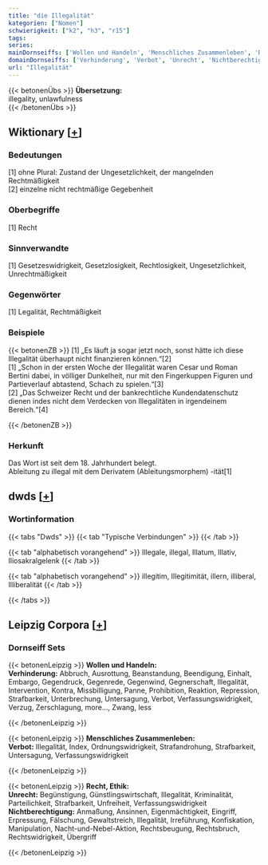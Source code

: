```yaml
---
title: "die Illegalität"
kategorien: ["Nomen"]
schwierigkeit: ["k2", "h3", "r15"]
tags:
series:
mainDornseiffs: ['Wollen und Handeln', 'Menschliches Zusammenleben', 'Recht, Ethik']
domainDornseiffs: ['Verhinderung', 'Verbot', 'Unrecht', 'Nichtberechtigung']
url: "Illegalität"
---
```


{{< betonenÜbs >}}
**Übersetzung:**  
illegality, unlawfulness  
{{< /betonenÜbs >}}

## Wiktionary [[+](https://de.wiktionary.org/wiki/Illegalität)]

### Bedeutungen
[1] ohne Plural: Zustand der Ungesetzlichkeit, der mangelnden Rechtmäßigkeit  
[2] einzelne nicht rechtmäßige Gegebenheit  

### Oberbegriffe
[1] Recht  

### Sinnverwandte
[1] Gesetzeswidrigkeit, Gesetzlosigkeit, Rechtlosigkeit, Ungesetzlichkeit, Unrechtmäßigkeit  

### Gegenwörter
[1] Legalität, Rechtmäßigkeit  

### Beispiele
{{< betonenZB >}}
[1] „Es läuft ja sogar jetzt noch, sonst hätte ich diese Illegalität überhaupt nicht finanzieren können.“[2]  
[1] „Schon in der ersten Woche der Illegalität waren Cesar und Roman Bertini dabei, in völliger Dunkelheit, nur mit den Fingerkuppen Figuren und Partieverlauf abtastend, Schach zu spielen.“[3]  
[2] „Das Schweizer Recht und der bankrechtliche Kundendatenschutz dienen indes nicht dem Verdecken von Illegalitäten in irgendeinem Bereich.“[4]  

{{< /betonenZB >}}
### Herkunft
Das Wort ist seit dem 18. Jahrhundert belegt.  
Ableitung zu illegal mit dem Derivatem (Ableitungsmorphem) -ität[1]  



## dwds [[+](https://www.dwds.de/wb/Illegalität)]

### Wortinformation
{{< tabs "Dwds" >}}
{{< tab "Typische Verbindungen" >}}
{{< /tab >}}

{{< tab "alphabetisch vorangehend" >}}
Illegale, illegal, Illatum, Illativ, Iliosakralgelenk
{{< /tab >}}

{{< tab "alphabetisch vorangehend" >}}
illegitim, Illegitimität, illern, illiberal, Illiberalität
{{< /tab >}}

{{< /tabs >}}

## Leipzig Corpora [[+](https://corpora.uni-leipzig.de/en/res?word=Illegalität&corpusId=deu_newscrawl-public_2018)]

### Dornseiff Sets
{{< betonenLeipzig >}}
**Wollen und Handeln:**  
**Verhinderung:** Abbruch, Ausrottung, Beanstandung, Beendigung, Einhalt, Embargo, Gegendruck, Gegenrede, Gegenwind, Gegnerschaft, Illegalität, Intervention, Kontra, Missbilligung, Panne, Prohibition, Reaktion, Repression, Strafbarkeit, Unterbrechung, Untersagung, Verbot, Verfassungswidrigkeit, Verzug, Zerschlagung, more..., Zwang, less  

{{< /betonenLeipzig >}}


{{< betonenLeipzig >}}
**Menschliches Zusammenleben:**  
**Verbot:** Illegalität, Index, Ordnungswidrigkeit, Strafandrohung, Strafbarkeit, Untersagung, Verfassungswidrigkeit  

{{< /betonenLeipzig >}}


{{< betonenLeipzig >}}
**Recht, Ethik:**  
**Unrecht:** Begünstigung, Günstlingswirtschaft, Illegalität, Kriminalität, Parteilichkeit, Strafbarkeit, Unfreiheit, Verfassungswidrigkeit  
**Nichtberechtigung:** Anmaßung, Ansinnen, Eigenmächtigkeit, Eingriff, Erpressung, Fälschung, Gewaltstreich, Illegalität, Irreführung, Konfiskation, Manipulation, Nacht-und-Nebel-Aktion, Rechtsbeugung, Rechtsbruch, Rechtswidrigkeit, Übergriff  

{{< /betonenLeipzig >}}
